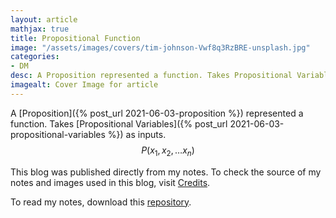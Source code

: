 ```yaml
---
layout: article
mathjax: true
title: Propositional Function
image: "/assets/images/covers/tim-johnson-Vwf8q3RzBRE-unsplash.jpg"
categories:
- DM
desc: A Proposition represented a function. Takes Propositional Variables as inputs. 
imagealt: Cover Image for article
---
```


A [Proposition]({% post_url 2021-06-03-proposition %}) represented a function. Takes [Propositional Variables]({% post_url 2021-06-03-propositional-variables %}) as inputs.
$$P(x_1, x_2, \dots x_n)$$

































































































































































































































































































































































































This blog was published directly from my notes.
To check the source of my notes and images used in this blog, visit <a href="/credits.html" target="_blank">Credits</a>.

To read my notes, download this <a href="https://github.com/bovem/CS" target="blank">repository</a>.